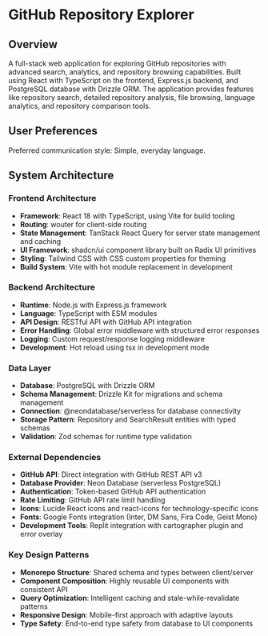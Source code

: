 # GitHub Repository Explorer

## Overview

A full-stack web application for exploring GitHub repositories with advanced search, analytics, and repository browsing capabilities. Built using React with TypeScript on the frontend, Express.js backend, and PostgreSQL database with Drizzle ORM. The application provides features like repository search, detailed repository analysis, file browsing, language analytics, and repository comparison tools.

## User Preferences

Preferred communication style: Simple, everyday language.

## System Architecture

### Frontend Architecture
- **Framework**: React 18 with TypeScript, using Vite for build tooling
- **Routing**: wouter for client-side routing 
- **State Management**: TanStack React Query for server state management and caching
- **UI Framework**: shadcn/ui component library built on Radix UI primitives
- **Styling**: Tailwind CSS with CSS custom properties for theming
- **Build System**: Vite with hot module replacement in development

### Backend Architecture
- **Runtime**: Node.js with Express.js framework
- **Language**: TypeScript with ESM modules
- **API Design**: RESTful API with GitHub API integration
- **Error Handling**: Global error middleware with structured error responses
- **Logging**: Custom request/response logging middleware
- **Development**: Hot reload using tsx in development mode

### Data Layer
- **Database**: PostgreSQL with Drizzle ORM
- **Schema Management**: Drizzle Kit for migrations and schema management
- **Connection**: @neondatabase/serverless for database connectivity
- **Storage Pattern**: Repository and SearchResult entities with typed schemas
- **Validation**: Zod schemas for runtime type validation

### External Dependencies
- **GitHub API**: Direct integration with GitHub REST API v3
- **Database Provider**: Neon Database (serverless PostgreSQL)
- **Authentication**: Token-based GitHub API authentication
- **Rate Limiting**: GitHub API rate limit handling
- **Icons**: Lucide React icons and react-icons for technology-specific icons
- **Fonts**: Google Fonts integration (Inter, DM Sans, Fira Code, Geist Mono)
- **Development Tools**: Replit integration with cartographer plugin and error overlay

### Key Design Patterns
- **Monorepo Structure**: Shared schema and types between client/server
- **Component Composition**: Highly reusable UI components with consistent API
- **Query Optimization**: Intelligent caching and stale-while-revalidate patterns
- **Responsive Design**: Mobile-first approach with adaptive layouts
- **Type Safety**: End-to-end type safety from database to UI components